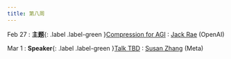 ```yaml
---
title: 第八周
---
```


Feb 27
: **主题**{: .label .label-green }[Compression for AGI](#)
  : [Jack Rae](https://mobile.twitter.com/drjwrae) (OpenAI)

Mar 1
: **Speaker**{: .label .label-green }[Talk TBD](#)
  : [Susan Zhang](https://twitter.com/suchenzang) (Meta)
